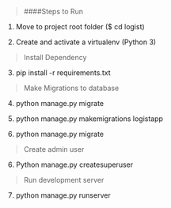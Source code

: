 
> ####Steps to Run

1. Move to project root folder ($ cd logist)

2. Create and activate a virtualenv (Python 3)

>Install Dependency

3. pip install -r requirements.txt

>Make Migrations to database

4. python manage.py migrate

5. python manage.py makemigrations logistapp

6. python manage.py migrate

>Create admin user

6. Python manage.py createsuperuser

> Run development server

7. python manage.py runserver
